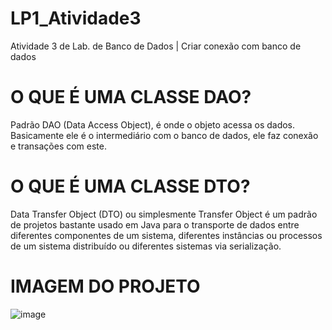 # LP1_Atividade3
Atividade 3 de Lab. de Banco de Dados | Criar conexão com banco de dados


# O QUE É UMA CLASSE DAO?
Padrão DAO (Data Access Object), é onde o objeto acessa os dados. Basicamente ele é o intermediário com o banco de dados, ele faz conexão e transações com este.

# O QUE É UMA CLASSE DTO?
Data Transfer Object (DTO) ou simplesmente Transfer Object é um padrão de projetos bastante usado em Java para o transporte de dados entre diferentes componentes de um sistema, diferentes instâncias ou processos de um sistema distribuído ou diferentes sistemas via serialização.

# IMAGEM DO PROJETO
![image](https://user-images.githubusercontent.com/83841092/206579542-af020a13-263a-46d2-b3f4-38bdc6955ecc.png)
